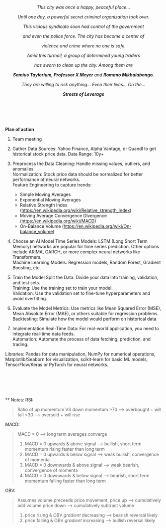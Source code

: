 <p align="center"><i>This city was once a happy, peaceful place...</i></p>
<p align="center"><i>Until one day, a powerful secret criminal organization took over.</i></p>
<p align="center"><i>This vicious syndicate soon had control of the government</i></p>
<p align="center"><i>and even the police force. The city has become a center of</i></p>
<p align="center"><i>violence and crime where no one is safe.</i></p>
<p align="center"><i>Amid this turmoil, a group of determined young traders</i></p>
<p align="center"><i>has sworn to clean up the city. Among them are</i></p>
<p align="center"><i><b>Samius Taylorium, Professor X Meyer</b> and <b>Romano Mikhalabongo</b>.</i></p>
<p align="center"><i>They are willing to risk anything... Even their lives... On the...</i></p>

<p align="center"><i><b>Streets of Leverage</b></i></p>



<br><br><br><br>



<b>Plan of action</b>

1. Team meeting

2. Gather Data
Sources: Yahoo Finance, Alpha Vantage, or Quandl to get historical stock price data.
Data Range: 10y+

3. Preprocess the Data
Cleaning: Handle missing values, outliers, and anomalies.<br>
Normalization: Stock price data should be normalized for better performance of neural networks.<br>
Feature Engineering to capture trends:<br>
    - Simple Moving Averages<br>
    - Exponential Moving Averages<br>
    - Relative Strength Index (https://en.wikipedia.org/wiki/Relative_strength_index)<br>
    - Moving Average Convergence DIvergence (https://en.wikipedia.org/wiki/MACD) <br>
    - On-Balance Volume (https://en.wikipedia.org/wiki/On-balance_volume) <br>

4. Choose an AI Model
Time Series Models: LSTM (Long Short Term Memory) networks are popular for time series prediction. Other options include ARIMA, GARCH, or more complex neural networks like Transformers.<br>
Machine Learning Models: Regression models, Random Forest, Gradient Boosting, etc.

5. Train the Model
Split the Data: Divide your data into training, validation, and test sets.<br>
Training: Use the training set to train your model.<br>
Validation: Use the validation set to fine-tune hyperparameters and avoid overfitting.<br>

6. Evaluate the Model
Metrics: Use metrics like Mean Squared Error (MSE), Mean Absolute Error (MAE), or others suitable for regression problems.<br>
Backtesting: Simulate how the model would perform on historical data.

7. Implementation
Real-Time Data: For real-world application, you need to integrate real-time data feeds.<br>
Automation: Automate the process of data fetching, prediction, and trading.

Libraries: Pandas for data manipulation, NumPy for numerical operations, Matplotlib/Seaborn for visualization, scikit-learn for basic ML models, TensorFlow/Keras or PyTorch for neural networks.



<br><br><br><br>



** Notes: 
RSI:
> Ratio of up momentum VS down momentum
> \>70 --> overbought + will fall
> <30 --> oversold + will rise


MACD:
> MACD = 0 --> long term averages converge
> 1) MACD = 0 upwards & above signal --> bullish, short term momentum rising faster than long term
> 2) MACD = 0 upwards & below signal --> weak bullish, convergence of momenta
> 3) MACD = 0 downwards & above signal --> weak bearish, convergence of momenta
> 4) MACD = 0 downwards & below signal --> bearish, short term momentum falling faster than long term


OBV:
> Assumes volume preceeds price movement, 
> price up --> cumulatively add volume
> price down --> cumulatively subtract volume
> 1) price rising & OBV *gradient* decreasing --> bearish reversal likely
> 2) price falling & OBV *gradient* increasing --> bullish reversal likely

